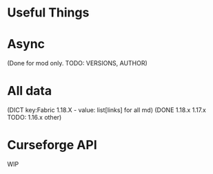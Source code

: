 # Useful Things

# Async
(Done for mod only. TODO: VERSIONS, AUTHOR)
# All data 
(DICT key:Fabric 1.18.X - value: list[links] for all md)
(DONE 1.18.x 1.17.x TODO: 1.16.x other)
# Curseforge API
WIP
